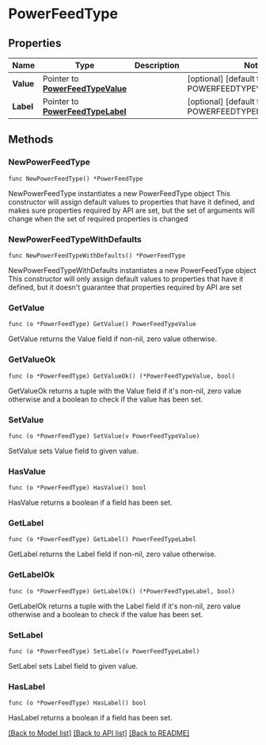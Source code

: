 # PowerFeedType

## Properties

Name | Type | Description | Notes
------------ | ------------- | ------------- | -------------
**Value** | Pointer to [**PowerFeedTypeValue**](PowerFeedTypeValue.md) |  | [optional] [default to POWERFEEDTYPEVALUE_PRIMARY]
**Label** | Pointer to [**PowerFeedTypeLabel**](PowerFeedTypeLabel.md) |  | [optional] [default to POWERFEEDTYPELABEL_PRIMARY]

## Methods

### NewPowerFeedType

`func NewPowerFeedType() *PowerFeedType`

NewPowerFeedType instantiates a new PowerFeedType object
This constructor will assign default values to properties that have it defined,
and makes sure properties required by API are set, but the set of arguments
will change when the set of required properties is changed

### NewPowerFeedTypeWithDefaults

`func NewPowerFeedTypeWithDefaults() *PowerFeedType`

NewPowerFeedTypeWithDefaults instantiates a new PowerFeedType object
This constructor will only assign default values to properties that have it defined,
but it doesn't guarantee that properties required by API are set

### GetValue

`func (o *PowerFeedType) GetValue() PowerFeedTypeValue`

GetValue returns the Value field if non-nil, zero value otherwise.

### GetValueOk

`func (o *PowerFeedType) GetValueOk() (*PowerFeedTypeValue, bool)`

GetValueOk returns a tuple with the Value field if it's non-nil, zero value otherwise
and a boolean to check if the value has been set.

### SetValue

`func (o *PowerFeedType) SetValue(v PowerFeedTypeValue)`

SetValue sets Value field to given value.

### HasValue

`func (o *PowerFeedType) HasValue() bool`

HasValue returns a boolean if a field has been set.

### GetLabel

`func (o *PowerFeedType) GetLabel() PowerFeedTypeLabel`

GetLabel returns the Label field if non-nil, zero value otherwise.

### GetLabelOk

`func (o *PowerFeedType) GetLabelOk() (*PowerFeedTypeLabel, bool)`

GetLabelOk returns a tuple with the Label field if it's non-nil, zero value otherwise
and a boolean to check if the value has been set.

### SetLabel

`func (o *PowerFeedType) SetLabel(v PowerFeedTypeLabel)`

SetLabel sets Label field to given value.

### HasLabel

`func (o *PowerFeedType) HasLabel() bool`

HasLabel returns a boolean if a field has been set.


[[Back to Model list]](../README.md#documentation-for-models) [[Back to API list]](../README.md#documentation-for-api-endpoints) [[Back to README]](../README.md)



